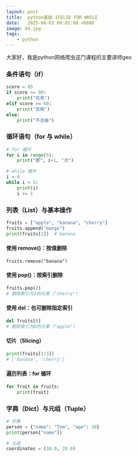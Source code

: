 ```yaml
---
layout: post
title:  python基础 IFELSE FOR WHILE
date:   2025-08-03 09:01:00 +0800
image: 04.jpg
tags: 
    - python
---
```


大家好，我是python网络爬虫这门课程的主要讲师geo

### 条件语句（if）

```python
score = 85
if score >= 90:
    print("优秀")
elif score >= 60:
    print("及格")
else:
    print("不及格")
```

### 循环语句（for 与 while）

```python
# for 循环
for i in range(5):
    print("第", i+1, "次")

# while 循环
i = 0
while i < 5:
    print(i)
    i += 1
```

### 列表（List）与基本操作

```python
fruits = ["apple", "banana", "cherry"]
fruits.append("mango")
print(fruits[1])  # banana
```

#### 使用 remove()：按值删除

```
fruits.remove("banana")
```

#### 使用 pop()：按索引删除

```py
fruits.pop(2)
# 删除索引为2的元素（"cherry"）
```

#### 使用 del：也可删除指定索引

```py
del fruits[0]
# 删除索引为0的元素（"apple"）
```

#### 切片（Slicing）

```py
print(fruits[1:3])
# ['banana', 'cherry']
```

#### 遍历列表：for 循环

```py
for fruit in fruits:
    print(fruit)
```

### 字典（Dict）与元组（Tuple）

```python
# 字典
person = {"name": "Tom", "age": 30}
print(person["name"])

# 元组
coordinates = (10.0, 20.0)
```